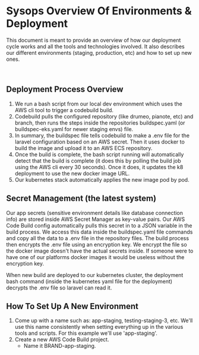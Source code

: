 # Sysops Overview Of Environments & Deployment

This document is meant to provide an overview of how our deployment cycle works and all the tools and technologies
involved. It also describes our different environments (staging, production, etc) and how to set up new ones.

<br>

## Deployment Process Overview

1. We run a bash script from our local dev environment which uses the AWS cli tool to trigger a codebuild build.
2. Codebuild pulls the configured repository (like drumeo, pianote, etc) and branch, then runs the steps inside the 
   repositories buildspec.yaml (or buildspec-eks.yaml for newer staging envs) file.
3. In summary, the buildspec file tells codebuild to make a .env file for the laravel configuration based on an AWS
   secret. Then it uses docker to build the image and upload it to an AWS ECS repository.
4. Once the build is complete, the bash script running will automatically detect that the build is complete (it does
   this by polling the build job using the AWS cli every 30 seconds). Once it does, it updates the k8 deployment
   to use the new docker image URL.
5. Our kubernetes stack automatically applies the new image pod by pod.


## Secret Management (the latest system)

Our app secrets (sensitive environment details like database connection info) are stored inside AWS Secret Manager 
as key-value pairs. Our AWS Code Build config automatically pulls this secret in to a JSON variable in the 
build process. We access this data inside the buildspec.yaml file commands and copy all the data to a .env file in the 
repository files. The build process then encrypts the .env file using an encryption key. We encrypt the file so the 
docker image doesn't have the actual secrets inside. If someone were to have one of our platforms docker images 
it would be useless without the encryption key.

When new build are deployed to our kubernetes cluster, the deployment bash command 
(inside the kubernetes yaml file for the deployment) decrypts the .env file so laravel can read it.


## How To Set Up A New Environment

1. Come up with a name such as: app-staging, testing-staging-3, etc. We'll use this name consistently 
   when setting everything up in the various tools and scripts. For this example we'll use 'app-staging'.
2. Create a new AWS Code Build project.
   - Name it BRAND-app-staging.